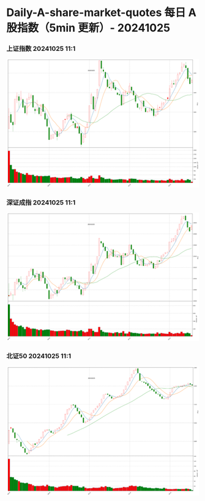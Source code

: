 
# Daily-A-share-market-quotes 每日 A 股指数（5min 更新）- 20241025

### 上证指数 20241025 11:1
![](./fig/2024/10/20241025-sh000001.png)

### 深证成指 20241025 11:1
![](./fig/2024/10/20241025-sz399001.png)

### 北证50 20241025 11:1
![](./fig/2024/10/20241025-bj899050.png)
